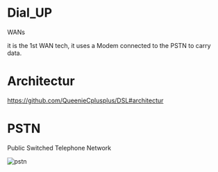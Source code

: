 # Dial_UP
WANs


it is the 1st WAN tech, it uses a Modem connected to the PSTN to carry data.

# Architectur

https://github.com/QueenieCplusplus/DSL#architectur

# PSTN

Public Switched Telephone Network

![pstn](https://zh.wikipedia.org/zh-tw/公共交换电话网#/media/File:PSTN_office_classification_hierarchy.svg)
